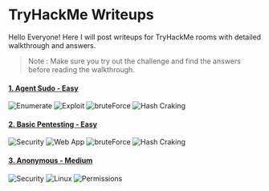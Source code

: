 # TryHackMe Writeups
Hello Everyone! Here I will post writeups for TryHackMe rooms with detailed walkthrough and answers.
> Note : Make sure you try out the challenge and find the answers before reading the walkthrough.

#### [1. Agent Sudo - Easy](https://github.com/EthicalHitler/TryHackMe-Writeups/blob/main/Agent%20Sudo%20-%20TryHackMe.md)
![Enumerate](https://img.shields.io/badge/Enumerate-Green) ![Exploit](https://img.shields.io/badge/Exploit-red) ![bruteForce](https://img.shields.io/badge/BruteForce-blue) ![Hash Craking](https://img.shields.io/badge/HashCracking-yellow)


#### [2. Basic Pentesting - Easy](https://github.com/EthicalHitler/TryHackMe-Writeups/blob/main/Basic%20Pentesting%20-%20TryHackMe.md)
![Security](https://img.shields.io/badge/Security-Green) ![Web App](https://img.shields.io/badge/WebApp-red) ![bruteForce](https://img.shields.io/badge/Boot2Root-blue) ![Hash Craking](https://img.shields.io/badge/Cracking-yellow)

#### [3. Anonymous - Medium](https://github.com/EthicalHitler/TryHackMe-Writeups/blob/main/Anonymous%20-%20TryHackMe.md)
![Security](https://img.shields.io/badge/Security-Green) ![Linux](https://img.shields.io/badge/Linux-yellow) ![Permissions](https://img.shields.io/badge/Permissions-red)


